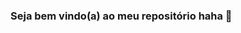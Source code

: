 ### Seja bem vindo(a) ao meu repositório haha 👋

<!--
**ciceroduvall23/ciceroduvall23** is a ✨ _special_ ✨ repository because its `README.md` (this file) appears on your GitHub profile.

Here are some ideas to get you started:

- 🔭 Atualmente trabalho como front-end
- 🌱 Estudando React/JavaScript ...

